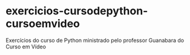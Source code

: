 # exercicios-cursodepython-cursoemvideo
 Exercícios do curso de Python ministrado pelo professor Guanabara do Curso em Vídeo
